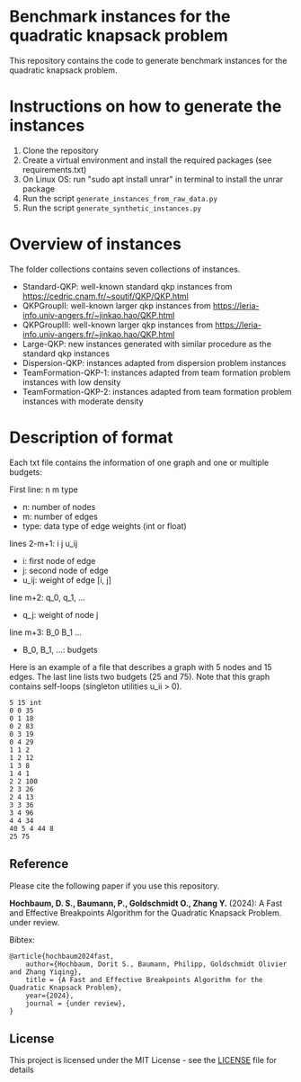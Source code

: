 # Benchmark instances for the quadratic knapsack problem

This repository contains the code to generate benchmark instances for the quadratic knapsack problem. 

# Instructions on how to generate the instances

1) Clone the repository
2) Create a virtual environment and install the required packages (see requirements.txt)
3) On Linux OS: run "sudo apt install unrar" in terminal to install the unrar package 
4) Run the script `generate_instances_from_raw_data.py` 
5) Run the script `generate_synthetic_instances.py`

# Overview of instances

The folder collections contains seven collections of instances.

* Standard-QKP: well-known standard qkp instances from https://cedric.cnam.fr/~soutif/QKP/QKP.html
* QKPGroupII: well-known larger qkp instances from https://leria-info.univ-angers.fr/~jinkao.hao/QKP.html
* QKPGroupIII: well-known larger qkp instances from https://leria-info.univ-angers.fr/~jinkao.hao/QKP.html
* Large-QKP: new instances generated with similar procedure as the standard qkp instances
* Dispersion-QKP: instances adapted from dispersion problem instances
* TeamFormation-QKP-1: instances adapted from team formation problem instances with low density
* TeamFormation-QKP-2: instances adapted from team formation problem instances with moderate density

# Description of format

Each txt file contains the information of one graph and one or multiple budgets:

First line: n m type
* n: number of nodes
* m: number of edges
* type: data type of edge weights (int or float)

lines 2-m+1: i j u_ij
* i: first node of edge 
* j: second node of edge 
* u_ij: weight of edge [i, j]

line m+2: q_0, q_1, ...
* q_j: weight of node j

line m+3: B_0 B_1 ...
* B_0, B_1, ...: budgets

Here is an example of a file that describes a graph with 5 nodes and 15 edges. 
The last line lists two budgets (25 and 75). Note that this graph contains 
self-loops (singleton utilities u_ii > 0).    

```
5 15 int
0 0 35
0 1 18
0 2 83
0 3 19
0 4 29
1 1 2
1 2 12
1 3 8
1 4 1
2 2 100
2 3 26
2 4 13
3 3 36
3 4 96
4 4 34
40 5 4 44 8 
25 75 
```
## Reference

Please cite the following paper if you use this repository.

**Hochbaum, D. S., Baumann, P., Goldschmidt O., Zhang Y.** (2024): A Fast and Effective Breakpoints Algorithm for the Quadratic Knapsack Problem. under review.

Bibtex:
```
@article{hochbaum2024fast,
	author={Hochbaum, Dorit S., Baumann, Philipp, Goldschmidt Olivier and Zhang Yiqing},
	title = {A Fast and Effective Breakpoints Algorithm for the Quadratic Knapsack Problem},
	year={2024},
	journal = {under review},
}
```

## License

This project is licensed under the MIT License - see the [LICENSE](LICENSE) file for details

